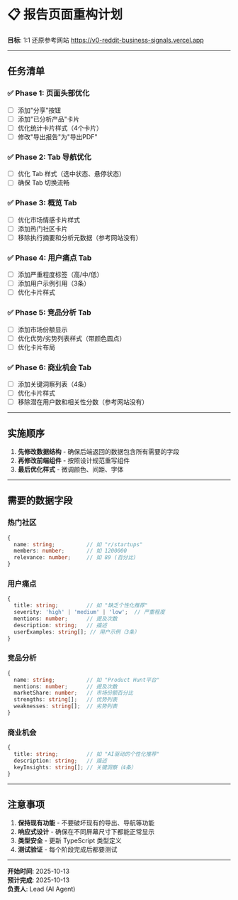 # 📋 报告页面重构计划

**目标**: 1:1 还原参考网站 https://v0-reddit-business-signals.vercel.app

---

## 任务清单

### ✅ Phase 1: 页面头部优化
- [ ] 添加"分享"按钮
- [ ] 添加"已分析产品"卡片
- [ ] 优化统计卡片样式（4个卡片）
- [ ] 修改"导出报告"为"导出PDF"

### ✅ Phase 2: Tab 导航优化
- [ ] 优化 Tab 样式（选中状态、悬停状态）
- [ ] 确保 Tab 切换流畅

### ✅ Phase 3: 概览 Tab
- [ ] 优化市场情感卡片样式
- [ ] 添加热门社区卡片
- [ ] 移除执行摘要和分析元数据（参考网站没有）

### ✅ Phase 4: 用户痛点 Tab
- [ ] 添加严重程度标签（高/中/低）
- [ ] 添加用户示例引用（3条）
- [ ] 优化卡片样式

### ✅ Phase 5: 竞品分析 Tab
- [ ] 添加市场份额显示
- [ ] 优化优势/劣势列表样式（带颜色圆点）
- [ ] 优化卡片布局

### ✅ Phase 6: 商业机会 Tab
- [ ] 添加关键洞察列表（4条）
- [ ] 优化卡片样式
- [ ] 移除潜在用户数和相关性分数（参考网站没有）

---

## 实施顺序

1. **先修改数据结构** - 确保后端返回的数据包含所有需要的字段
2. **再修改前端组件** - 按照设计规范重写组件
3. **最后优化样式** - 微调颜色、间距、字体

---

## 需要的数据字段

### 热门社区
```typescript
{
  name: string;          // 如 "r/startups"
  members: number;       // 如 1200000
  relevance: number;     // 如 89 (百分比)
}
```

### 用户痛点
```typescript
{
  title: string;         // 如 "缺乏个性化推荐"
  severity: 'high' | 'medium' | 'low';  // 严重程度
  mentions: number;      // 提及次数
  description: string;   // 描述
  userExamples: string[]; // 用户示例（3条）
}
```

### 竞品分析
```typescript
{
  name: string;          // 如 "Product Hunt平台"
  mentions: number;      // 提及次数
  marketShare: number;   // 市场份额百分比
  strengths: string[];   // 优势列表
  weaknesses: string[];  // 劣势列表
}
```

### 商业机会
```typescript
{
  title: string;         // 如 "AI驱动的个性化推荐"
  description: string;   // 描述
  keyInsights: string[]; // 关键洞察（4条）
}
```

---

## 注意事项

1. **保持现有功能** - 不要破坏现有的导出、导航等功能
2. **响应式设计** - 确保在不同屏幕尺寸下都能正常显示
3. **类型安全** - 更新 TypeScript 类型定义
4. **测试验证** - 每个阶段完成后都要测试

---

**开始时间**: 2025-10-13  
**预计完成**: 2025-10-13  
**负责人**: Lead (AI Agent)


